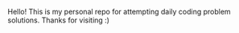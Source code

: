 Hello! This is my personal repo for attempting daily coding problem solutions. Thanks for visiting :)